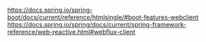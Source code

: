 
https://docs.spring.io/spring-boot/docs/current/reference/htmlsingle/#boot-features-webclient  
https://docs.spring.io/spring/docs/current/spring-framework-reference/web-reactive.html#webflux-client  
